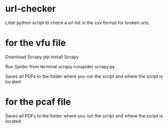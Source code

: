 # url-checker

Littel python script to check a url list in the csv format for broken urls.

# for the vfu file
Download Scrapy
pip install Scrapy

Run Spider from terminal
scrapy runspider scrapy.py

Saves all PDFs to the folder where you run the script and where the script is located

# for the pcaf file

Saves all PDFs to the folder where you run the script and where the script is located
